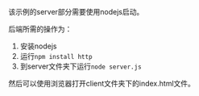 该示例的server部分需要使用nodejs启动。

后端所需的操作为：
1. 安装nodejs
2. 运行`npm install http`
3. 到server文件夹下运行`node server.js `

然后可以使用浏览器打开client文件夹下的index.html文件。